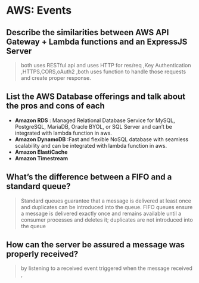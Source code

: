 # AWS: Events

## Describe the similarities between AWS API Gateway + Lambda functions and an ExpressJS Server

> both uses RESTful api and uses HTTP for res/req ,Key Authentication ,HTTPS,CORS,oAuth2 ,both uses function to handle those requests and create proper response.

## List the AWS Database offerings and talk about the pros and cons of each
* **Amazon RDS** : Managed Relational Database Service for MySQL, PostgreSQL, MariaDB, Oracle BYOL, or SQL Server and can’t be integrated with lambda function in aws. 
* **Amazon DynamoDB** :Fast and flexible NoSQL database with seamless scalability and can be integrated with lambda function in aws.
* **Amazon ElastiCache**
* **Amazon Timestream**

## What’s the difference between a FIFO and a standard queue?

> Standard queues guarantee that a message is delivered at least once and duplicates can be introduced into the queue. FIFO queues ensure a message is delivered exactly once and remains available until a consumer processes and deletes it; duplicates are not introduced into the queue

## How can the server be assured a message was properly received?

> by listening to a received event triggered when the message received ,